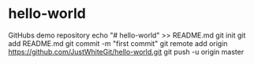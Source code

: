 # hello-world
GitHubs demo repository
echo "# hello-world" >> README.md
git init
git add README.md
git commit -m "first commit"
git remote add origin https://github.com/JustWhiteGit/hello-world.git
git push -u origin master


